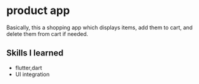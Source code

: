 # product app
Basically, this a shopping app which displays items, add them to cart, and delete them from cart if needed.
## Skills I learned 
- flutter,dart
- UI integration
